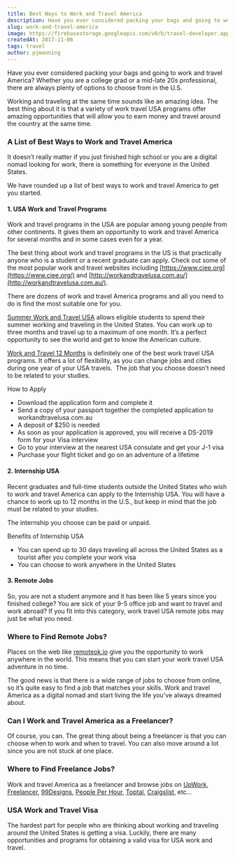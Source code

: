 ```yaml
---
title: Best Ways to Work and Travel America
description: Have you ever considered packing your bags and going to work and travel America? Whether you are a college grad or a mid-late 20s professional, there are always plenty of options to choose from in the U.S.
slug: work-and-travel-america
image: https://firebasestorage.googleapis.com/v0/b/travel-developer.appspot.com/o/posts%2Fwork-and-travel-america%2Fworktravelamerica.jpg?alt=media&token=a964f22c-cfe3-4a1e-b7b7-c0d3e3de997d
createdAt: 2017-11-06
tags: travel
author: pjmanning
---
```


Have you ever considered packing your bags and going to work and travel America? Whether you are a college grad or a mid-late 20s professional, there are always plenty of options to choose from in the U.S.

Working and traveling at the same time sounds like an amazing idea. The best thing about it is that a variety of work travel USA programs offer amazing opportunities that will allow you to earn money and travel around the country at the same time.

### A List of Best Ways to Work and Travel America

It doesn’t really matter if you just finished high school or you are a digital nomad looking for work, there is something for everyone in the United States.

We have rounded up a list of best ways to work and travel America to get you started.

#### 1. USA Work and Travel Programs

Work and travel programs in the USA are popular among young people from other continents. It gives them an opportunity to work and travel America for several months and in some cases even for a year.

The best thing about work and travel programs in the US is that practically anyone who is a student or a recent graduate can apply. Check out some of the most popular work and travel websites including [https://www.ciee.org](https://www.ciee.org/) and [http://workandtravelusa.com.au/](http://workandtravelusa.com.au/).

There are dozens of work and travel America programs and all you need to do is find the most suitable one for you.

[Summer Work and Travel USA](http://workandtravelusa.com.au/programs/watusa-summer/) allows eligible students to spend their summer working and traveling in the United States. You can work up to three months and travel up to a maximum of one month. It’s a perfect opportunity to see the world and get to know the American culture.

[Work and Travel 12 Months](http://workandtravelusa.com.au/programs/work-and-travel-12months/) is definitely one of the best work travel USA programs. It offers a lot of flexibility, as you can change jobs and cities during one year of your USA travels.  The job that you choose doesn’t need to be related to your studies.

How to Apply

-   Download the application form and complete it
-   Send a copy of your passport together the completed application to workandtravelusa.com.au
-   A deposit of \$250 is needed
-   As soon as your application is approved, you will receive a DS-2019 form for your Visa interview
-   Go to your interview at the nearest USA consulate and get your J-1 visa
-   Purchase your flight ticket and go on an adventure of a lifetime

#### 2. Internship USA

Recent graduates and full-time students outside the United States who wish to work and travel America can apply to the Internship USA. You will have a chance to work up to 12 months in the U.S., but keep in mind that the job must be related to your studies.

The internship you choose can be paid or unpaid.

Benefits of Internship USA

-   You can spend up to 30 days traveling all across the United States as a tourist after you complete your work visa
-   You can choose to work anywhere in the United States

#### 3. Remote Jobs

So, you are not a student anymore and it has been like 5 years since you finished college? You are sick of your 9-5 office job and want to travel and work abroad? If you fit into this category, work travel USA remote jobs may just be what you need.

### Where to Find Remote Jobs?

Places on the web like [remoteok.io](http://remoteok.io/) give you the opportunity to work anywhere in the world. This means that you can start your work travel USA adventure in no time.

The good news is that there is a wide range of jobs to choose from online, so it’s quite easy to find a job that matches your skills. Work and travel America as a digital nomad and start living the life you've always dreamed about.

### Can I Work and Travel America as a Freelancer?

Of course, you can. The great thing about being a freelancer is that you can choose when to work and when to travel. You can also move around a lot since you are not stuck at one place.

### Where to Find Freelance Jobs?

Work and travel America as a freelancer and browse jobs on [UpWork](https://upwork.com/), [Freelancer](https://www.freelancer.com/), [99Designs](https://99designs.com/), [People Per Hour](https://www.peopleperhour.com/), [Toptal](https://www.toptal.com/), [Craigslist](http://www.craigslist.org/), etc…

### USA Work and Travel Visa

The hardest part for people who are thinking about working and traveling around the United States is getting a visa. Luckily, there are many opportunities and programs for obtaining a valid visa for USA work and travel.
